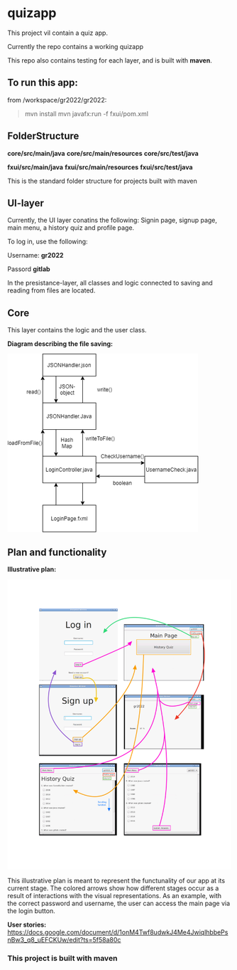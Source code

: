 # quizapp

This project vil contain a quiz app. 

Currently the repo contains a working quizapp

This repo also contains testing for each layer, and is built with **maven**.

## To run this app:
from /workspace/gr2022/gr2022:
>mvn install
>mvn javafx:run -f fxui/pom.xml

## FolderStructure
**core/src/main/java**
**core/src/main/resources**
**core/src/test/java**

**fxui/src/main/java**
**fxui/src/main/resources**
**fxui/src/test/java**



This is the standard folder structure for projects built with maven

## UI-layer

Currently, the UI layer conatins the following: Signin page, signup page, main menu, a history quiz and profile page.

To log in, use the following:

Username: **gr2022**

Passord **gitlab**



In the presistance-layer, all classes and logic connected to saving and reading from files are located.

## Core
This layer contains the logic and the user class. 


**Diagram describing the file saving:**

![Image of JSON diagram](Images/JSONdiagram.png)


## Plan and functionality

**Illustrative plan:**

![Image of illustrative plan](Images/UserPlan.png)


This illustrative plan is meant to represent the functunality of our app at its current stage. The colored arrows show how different stages occur as a result of interactions with the visual representations. As an example, with the correct password and username, the user can access the main page via the login button. 


**User stories:**
https://docs.google.com/document/d/1onM4Twf8udwkJ4Me4JwiqlhbbePsnBw3_q8_uEFCKUw/edit?ts=5f58a80c


### This project is built with maven